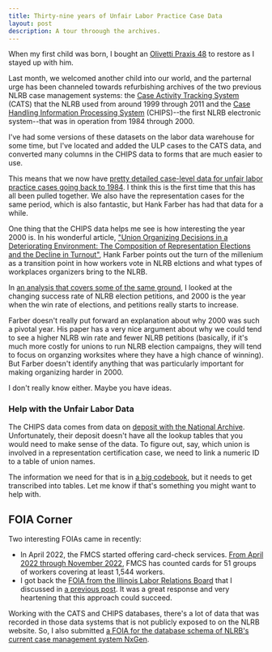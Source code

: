 ```yaml
---
title: Thirty-nine years of Unfair Labor Practice Case Data
layout: post
description: A tour throough the archives.
---
```


When my first child was born, I bought an [Olivetti Praxis
48](https://www.massmadesoul.com/olivetti-praxis-48) to restore as I
stayed up with him.

Last month, we welcomed another child into our world, and the
parternal urge has been channeled towards refurbishing archives of the
two previous NLRB case management systems: the [Case Activity Tracking
System](https://labordata.bunkum.us/cats) (CATS) that the NLRB used
from around 1999 through 2011 and the [Case Handling Information
Processing System](https://labordata.bunkum.us/chips) (CHIPS)--the
first NLRB electronic system--that was in operation from 1984 through
2000.

I've had some versions of these datasets on the labor data warehouse
for some time, but I've located and added the ULP cases to the CATS
data, and converted many columns in the CHIPS data to forms that are
much easier to use.

This means that we now have [pretty detailed case-level data for unfair
labor practice cases going back to 1984](https://observablehq.com/@fgregg/nlrb-cases). I think this is the first time
that this has all been pulled together. We also have the
representation cases for the same period, which is also fantastic, but
Hank Farber has had that data for a while.

One thing that the CHIPS data helps me see is how interesting the year
2000 is. In his wonderful article, ["Union Organizing Decisions in a
Deteriorating Environment: The Composition of Representation Elections
and the Decline in Turnout"](https://www.nber.org/papers/w19908), Hank Farber
points out the turn of the millenium as a transition point in how workers vote in NLRB elctions and what types of workplaces organizers bring to the NLRB.

In [an analysis that covers some of the same
ground](https://observablehq.com/@fgregg/improving-success-of-individual-certification-petitions),
I looked at the changing success rate of NLRB election petitions, and
2000 is the year when the win rate of elections, and petitions really
starts to increase.

Farber doesn't really put forward an explanation about why 2000 was
such a pivotal year. His paper has a very nice argument about why we
could tend to see a higher NLRB win rate and fewer NLRB petitions
(basically, if it's much more costly for unions to run NLRB election
campaigns, they will tend to focus on organzing worksites where they
have a high chance of winning). But Farber doesn't identify anything
that was particularly important for making organizing harder in 2000.

I don't really know either. Maybe you have ideas.

### Help with the Unfair Labor Data
The CHIPS data comes from data on [deposit with the National
Archive](https://catalog.archives.gov/id/627716). Unfortunately, their
deposit doesn't have all the lookup tables that you would need to make sense
of the data. To figure out, say, which union is involved in a representation
certification case, we need to link a numeric ID to a table of union names.

The information we need for that is in [a big codebook](https://s3.amazonaws.com/NARAprodstorage/opastorage/live/1/8902/890201/content/arcmedia/electronic-records/rg-025/chips/113.1CL.pdf), but it needs to get
transcribed into tables. Let me know if that's something you might want to help with.


## FOIA Corner
Two interesting FOIAs came in recently:

* In April 2022, the FMCS started offering card-check services. [From
  April 2022 through November 2022](https://www.muckrock.com/foi/united-states-of-america-10/card-checks-april-2022-november-2022-137690/), FMCS has counted cards
  for 51 groups of workers covering at least 1,544 workers.
* I got back the [FOIA from the Illinois Labor Relations
  Board](https://www.muckrock.com/foi/illinois-168/petitions-election-results-and-certification-of-representations-138559/)
  that I discussed in [a previous
  post](https://notes.labordata.bunkum.us/2023/01/06/state-foia.html). It
  was a great response and very heartening that this approach could
  succeed.


Working with the CATS and CHIPS databases, there's a lot of data that
was recorded in those data systems that is not publicly exposed to on
the NLRB website. So, I also submitted [a FOIA for the database schema
of NLRB's current case management system NxGen](https://www.muckrock.com/foi/united-states-of-america-10/schema-or-table-definitions-for-the-nxgen-case-management-system-139981/).


